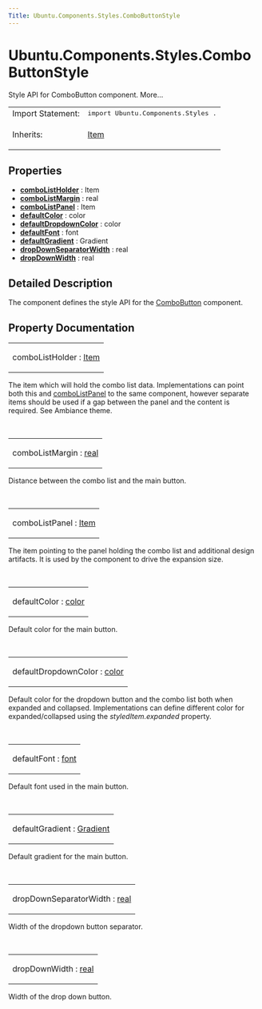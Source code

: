 ```yaml
---
Title: Ubuntu.Components.Styles.ComboButtonStyle
---
```


# Ubuntu.Components.Styles.ComboButtonStyle

<span class="subtitle"></span>
<!-- $$$ComboButtonStyle-brief -->
<p>Style API for ComboButton component. More...</p>
<!-- @@@ComboButtonStyle -->
<table class="alignedsummary">
<tr><td class="memItemLeft rightAlign topAlign"> Import Statement:</td><td class="memItemRight bottomAlign"> </b><tt>import Ubuntu.Components.Styles .</tt></td></tr><tr><td class="memItemLeft rightAlign topAlign"> Inherits:</td><td class="memItemRight bottomAlign"> <p><a href="QtQuick.Item.md">Item</a></p>
</td></tr></table><ul>
</ul>
<h2>Properties</h2>
<ul>
<li class="fn"><b><b><a href="#comboListHolder-prop">comboListHolder</a></b></b> : Item</li>
<li class="fn"><b><b><a href="#comboListMargin-prop">comboListMargin</a></b></b> : real</li>
<li class="fn"><b><b><a href="#comboListPanel-prop">comboListPanel</a></b></b> : Item</li>
<li class="fn"><b><b><a href="#defaultColor-prop">defaultColor</a></b></b> : color</li>
<li class="fn"><b><b><a href="#defaultDropdownColor-prop">defaultDropdownColor</a></b></b> : color</li>
<li class="fn"><b><b><a href="#defaultFont-prop">defaultFont</a></b></b> : font</li>
<li class="fn"><b><b><a href="#defaultGradient-prop">defaultGradient</a></b></b> : Gradient</li>
<li class="fn"><b><b><a href="#dropDownSeparatorWidth-prop">dropDownSeparatorWidth</a></b></b> : real</li>
<li class="fn"><b><b><a href="#dropDownWidth-prop">dropDownWidth</a></b></b> : real</li>
</ul>
<!-- $$$ComboButtonStyle-description -->
<h2>Detailed Description</h2>
<p>The component defines the style API for the <a href="Ubuntu.Components.ComboButton.md">ComboButton</a> component.</p>
<!-- @@@ComboButtonStyle -->
<h2>Property Documentation</h2>
<!-- $$$comboListHolder -->
<table class="qmlname"><tr valign="top"><td class="tblQmlPropNode"><p><span class="name">comboListHolder</span> : <span class="type"><a href="QtQuick.Item.md">Item</a></span></p></td></tr></table><p>The item which will hold the combo list data. Implementations can point both this and <a href="#comboListPanel-prop">comboListPanel</a> to the same component, however separate items should be used if a gap between the panel and the content is required. See Ambiance theme.</p>
<!-- @@@comboListHolder -->
<br/>
<!-- $$$comboListMargin -->
<table class="qmlname"><tr valign="top"><td class="tblQmlPropNode"><p><span class="name">comboListMargin</span> : <span class="type"><a href="http://qt-project.org/doc/qt-5.3/qml-real.html">real</a></span></p></td></tr></table><p>Distance between the combo list and the main button.</p>
<!-- @@@comboListMargin -->
<br/>
<!-- $$$comboListPanel -->
<table class="qmlname"><tr valign="top"><td class="tblQmlPropNode"><p><span class="name">comboListPanel</span> : <span class="type"><a href="QtQuick.Item.md">Item</a></span></p></td></tr></table><p>The item pointing to the panel holding the combo list and additional design artifacts. It is used by the component to drive the expansion size.</p>
<!-- @@@comboListPanel -->
<br/>
<!-- $$$defaultColor -->
<table class="qmlname"><tr valign="top"><td class="tblQmlPropNode"><p><span class="name">defaultColor</span> : <span class="type"><a href="http://qt-project.org/doc/qt-5.3/qml-color.html">color</a></span></p></td></tr></table><p>Default color for the main button.</p>
<!-- @@@defaultColor -->
<br/>
<!-- $$$defaultDropdownColor -->
<table class="qmlname"><tr valign="top"><td class="tblQmlPropNode"><p><span class="name">defaultDropdownColor</span> : <span class="type"><a href="http://qt-project.org/doc/qt-5.3/qml-color.html">color</a></span></p></td></tr></table><p>Default color for the dropdown button and the combo list both when expanded and collapsed. Implementations can define different color for expanded/collapsed using the <i>styledItem.expanded</i> property.</p>
<!-- @@@defaultDropdownColor -->
<br/>
<!-- $$$defaultFont -->
<table class="qmlname"><tr valign="top"><td class="tblQmlPropNode"><p><span class="name">defaultFont</span> : <span class="type"><a href="http://qt-project.org/doc/qt-5.3/qml-font.html">font</a></span></p></td></tr></table><p>Default font used in the main button.</p>
<!-- @@@defaultFont -->
<br/>
<!-- $$$defaultGradient -->
<table class="qmlname"><tr valign="top"><td class="tblQmlPropNode"><p><span class="name">defaultGradient</span> : <span class="type"><a href="QtQuick.Gradient.md">Gradient</a></span></p></td></tr></table><p>Default gradient for the main button.</p>
<!-- @@@defaultGradient -->
<br/>
<!-- $$$dropDownSeparatorWidth -->
<table class="qmlname"><tr valign="top"><td class="tblQmlPropNode"><p><span class="name">dropDownSeparatorWidth</span> : <span class="type"><a href="http://qt-project.org/doc/qt-5.3/qml-real.html">real</a></span></p></td></tr></table><p>Width of the dropdown button separator.</p>
<!-- @@@dropDownSeparatorWidth -->
<br/>
<!-- $$$dropDownWidth -->
<table class="qmlname"><tr valign="top"><td class="tblQmlPropNode"><p><span class="name">dropDownWidth</span> : <span class="type"><a href="http://qt-project.org/doc/qt-5.3/qml-real.html">real</a></span></p></td></tr></table><p>Width of the drop down button.</p>
<!-- @@@dropDownWidth -->
<br/>
